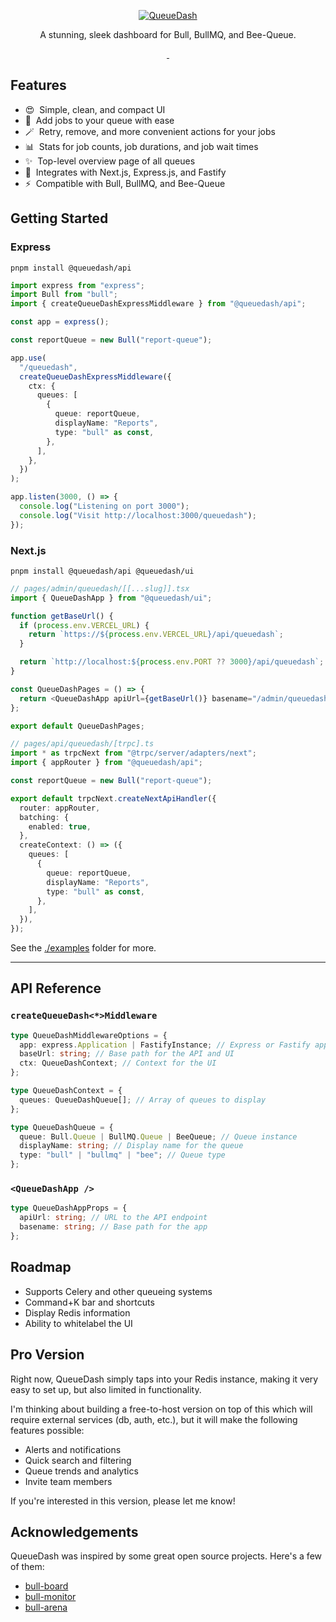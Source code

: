 <p align="center">
  <a href="https://www.queuedash.com" target="_blank" rel="noopener">
    <img src="https://res.cloudinary.com/driverseat/image/upload/v1677406730/queuedash/queuedash-social.png" alt="QueueDash">
  </a>
</p>

<p align="center">
  A stunning, sleek dashboard for Bull, BullMQ, and Bee-Queue.
<p>

<p align="center">
  <a aria-label="NPM version" href="https://www.npmjs.com/package/@queuedash/api">
    <img alt="" src="https://img.shields.io/npm/v/@queuedash/api.svg?style=for-the-badge&labelColor=000000">
  </a>
  <a aria-label="License" href="https://github.com/alexbudure/queuedash/blob/main/LICENSE">
    <img alt="" src="https://img.shields.io/npm/l/@queuedash/api.svg?style=for-the-badge&labelColor=000000&color=">
  </a>
</p>

## Features

- 😍&nbsp; Simple, clean, and compact UI
- 🧙&nbsp; Add jobs to your queue with ease
- 🪄&nbsp; Retry, remove, and more convenient actions for your jobs
- 📊&nbsp; Stats for job counts, job durations, and job wait times
- ✨&nbsp; Top-level overview page of all queues
- 🔋&nbsp; Integrates with Next.js, Express.js, and Fastify
- ⚡️&nbsp; Compatible with Bull, BullMQ, and Bee-Queue

## Getting Started

### Express

`pnpm install @queuedash/api`

```typescript
import express from "express";
import Bull from "bull";
import { createQueueDashExpressMiddleware } from "@queuedash/api";

const app = express();

const reportQueue = new Bull("report-queue");

app.use(
  "/queuedash",
  createQueueDashExpressMiddleware({
    ctx: {
      queues: [
        {
          queue: reportQueue,
          displayName: "Reports",
          type: "bull" as const,
        },
      ],
    },
  })
);

app.listen(3000, () => {
  console.log("Listening on port 3000");
  console.log("Visit http://localhost:3000/queuedash");
});
```

### Next.js

`pnpm install @queuedash/api @queuedash/ui`

```typescript jsx
// pages/admin/queuedash/[[...slug]].tsx
import { QueueDashApp } from "@queuedash/ui";

function getBaseUrl() {
  if (process.env.VERCEL_URL) {
    return `https://${process.env.VERCEL_URL}/api/queuedash`;
  }

  return `http://localhost:${process.env.PORT ?? 3000}/api/queuedash`;
}

const QueueDashPages = () => {
  return <QueueDashApp apiUrl={getBaseUrl()} basename="/admin/queuedash" />;
};

export default QueueDashPages;

// pages/api/queuedash/[trpc].ts
import * as trpcNext from "@trpc/server/adapters/next";
import { appRouter } from "@queuedash/api";

const reportQueue = new Bull("report-queue");

export default trpcNext.createNextApiHandler({
  router: appRouter,
  batching: {
    enabled: true,
  },
  createContext: () => ({
    queues: [
      {
        queue: reportQueue,
        displayName: "Reports",
        type: "bull" as const,
      },
    ],
  }),
});
```

See the [./examples](./examples) folder for more.

---

## API Reference

### `createQueueDash<*>Middleware`

```typescript
type QueueDashMiddlewareOptions = {
  app: express.Application | FastifyInstance; // Express or Fastify app
  baseUrl: string; // Base path for the API and UI
  ctx: QueueDashContext; // Context for the UI
};

type QueueDashContext = {
  queues: QueueDashQueue[]; // Array of queues to display
};

type QueueDashQueue = {
  queue: Bull.Queue | BullMQ.Queue | BeeQueue; // Queue instance
  displayName: string; // Display name for the queue
  type: "bull" | "bullmq" | "bee"; // Queue type
};
```

### `<QueueDashApp />`

```typescript jsx
type QueueDashAppProps = {
  apiUrl: string; // URL to the API endpoint
  basename: string; // Base path for the app
};
```

## Roadmap

- Supports Celery and other queueing systems
- Command+K bar and shortcuts
- Display Redis information
- Ability to whitelabel the UI

## Pro Version

Right now, QueueDash simply taps into your Redis instance, making it very easy to set up, but also limited in functionality.

I'm thinking about building a free-to-host version on top of this which will require external services (db, auth, etc.), but it will make the following features possible:

- Alerts and notifications
- Quick search and filtering
- Queue trends and analytics
- Invite team members

If you're interested in this version, please let me know!

## Acknowledgements

QueueDash was inspired by some great open source projects. Here's a few of them:

- [bull-board](https://github.com/vcapretz/bull-board)
- [bull-monitor](https://github.com/s-r-x/bull-monitor)
- [bull-arena](https://github.com/bee-queue/arena)
